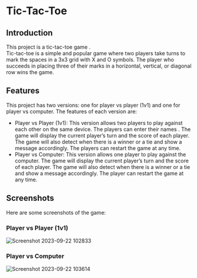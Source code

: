 # Tic-Tac-Toe
## Introduction
This project is a tic-tac-toe game .<br>Tic-tac-toe is a simple and popular game where two players take turns to mark the spaces in a 3x3 grid with X and O symbols. The player who succeeds in placing three of their marks in a horizontal, vertical, or diagonal row wins the game.
## Features
This project has two versions: one for player vs player (1v1) and one for player vs computer. The features of each version are:
+ Player vs Player (1v1): This version allows two players to play against each other on the same device. The players can enter their names . The game will display the current player’s turn and the score of each player. The game will also detect when there is a winner or a tie and show a message accordingly. The players can restart the game at any time.
+ Player vs Computer: This version allows one player to play against the computer. The game will display the current player’s turn and the score of each player. The game will also detect when there is a winner or a tie and show a message accordingly. The player can restart the game at any time.
## Screenshots 
Here are some screenshots of the game:
### Player vs Player (1v1)
![Screenshot 2023-09-22 102833](https://github.com/parthk1165/TicTacToe/assets/145101202/c1eab2ba-a3d5-4678-8e2c-bee19f7a5dc6)

### Player vs Computer 
![Screenshot 2023-09-22 103614](https://github.com/parthk1165/TicTacToe/assets/145101202/d914b27c-5b5a-4c30-9054-aa58d5ec143c)
